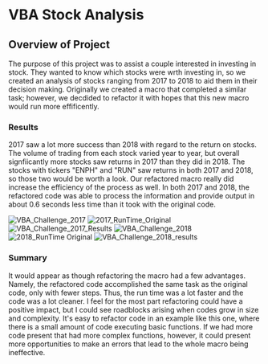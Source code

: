 # VBA Stock Analysis

## Overview of Project
The purpose of this project was to assist a couple interested in investing in stock. They wanted to know which stocks were wrth investing in, so we created an analysis of stocks ranging from 2017 to 2018 to aid them in their decision making. Originally we created a macro that completed a similar task; however, we decdided to refactor it with hopes that this new macro would run more effificently.
### Results
2017 saw a lot more success than 2018 with regard to the return on stocks. The volume of trading from each stock varied year to year, but overall signfiicantly more stocks saw returns in 2017 than they did in 2018. The stocks with tickers "ENPH" and "RUN" saw returns in both 2017 and 2018, so those two would be worth a look. Our refactored macro really did increase the efficiency of the process as well. In both 2017 and 2018, the refactored code was able to process the information and provide output in about 0.6 seconds less time than it took with the original code. 

![VBA_Challenge_2017](https://user-images.githubusercontent.com/99751636/158441472-a3210ffe-d943-4071-93ca-c03f4c520c97.png)
![2017_RunTime_Original](https://user-images.githubusercontent.com/99751636/158442209-89a20eae-c36c-40cc-8666-edc0bdbe8059.png)
![VBA_Challenge_2017_Results](https://user-images.githubusercontent.com/99751636/158442241-9a30f40d-6bd9-45a3-a6e4-10b7dd326dbb.png)
![VBA_Challenge_2018](https://user-images.githubusercontent.com/99751636/158442258-325e89b6-1125-4e8c-9a3a-03e80fc0d701.png)
![2018_RunTime Original](https://user-images.githubusercontent.com/99751636/158442276-1fb3d285-490d-43fb-8064-c8c4b8d5e6d1.png)
![VBA_Challenge_2018_results](https://user-images.githubusercontent.com/99751636/158442299-d09445b6-e37a-45fe-ae8f-2dfef2e92de0.png)
### Summary
It would appear as though refactoring the macro had a few advantages. Namely, the refactored code accomplished the same task as the original code, only with fewer steps. Thus, the run time was a lot faster and the code was a lot cleaner. I feel for the most part refactoring could have a positive impact, but I could see roadblocks arising when codes grow in size and complexity. It's easy to refactor code in an example like this one, where there is a small amount of code executing basic functions. If we had more code present that had more complex functions, however, it could present more opportunities to make an errors that lead to the whole macro being ineffective. 
